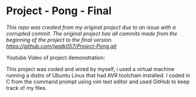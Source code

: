 # Project - Pong - Final
*This repo was created from my original project due to an issue with a corrupted commit. The original project has all commits made from the beginning of the project to the final version. https://github.com/jwalk057/Project-Pong.git*

Youtube Video of project demonstration:

This project was coded and wired by myself, i used a virtual machine running a distro of Ubuntu Linux that had AVR toolchain installed. I coded in C from the command prompt using vim text editor and used GitHub to keep track of my files. 
